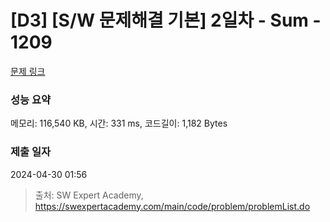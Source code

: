 # [D3] [S/W 문제해결 기본] 2일차 - Sum - 1209 

[문제 링크](https://swexpertacademy.com/main/code/problem/problemDetail.do?contestProbId=AV13_BWKACUCFAYh) 

### 성능 요약

메모리: 116,540 KB, 시간: 331 ms, 코드길이: 1,182 Bytes

### 제출 일자

2024-04-30 01:56



> 출처: SW Expert Academy, https://swexpertacademy.com/main/code/problem/problemList.do